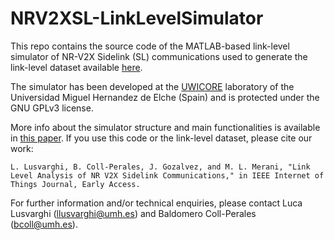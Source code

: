 # NRV2XSL-LinkLevelSimulator
This repo contains the source code of the MATLAB-based link-level simulator of NR-V2X Sidelink (SL) communications used to generate the link-level dataset available [here](https://uwicore.umh.es/NRV2XSL-LinkLevel.html).

The simulator has been developed at the [UWICORE](https://uwicore.umh.es/) laboratory of the Universidad Miguel Hernandez de Elche (Spain) and is protected under the GNU GPLv3 license. 

More info about the simulator structure and main functionalities is available in [this paper](https://ieeexplore.ieee.org/abstract/document/10533255). If you use this code or the link-level dataset, please cite our work:
```
L. Lusvarghi, B. Coll-Perales, J. Gozalvez, and M. L. Merani, "Link Level Analysis of NR V2X Sidelink Communications," in IEEE Internet of Things Journal, Early Access. 
```

For further information and/or technical enquiries, please contact Luca Lusvarghi (llusvarghi@umh.es) and Baldomero Coll-Perales (bcoll@umh.es).


